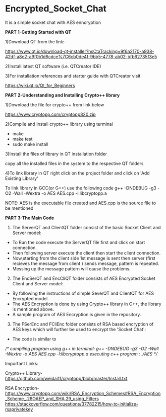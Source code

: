 # Encrypted_Socket_Chat
It is a simple socket chat with AES enncryption 

**PART 1-Getting Started with QT**

1)Download QT from the link:-
	
https://www.qt.io/download-qt-installer?hsCtaTracking=9f6a2170-a938-42df-a8e2-a9f0b1d6cdce%7C6cb0de4f-9bb5-4778-ab02-bfb62735f3e5

2)Install latest QT software (i.e. QTCreator IDE)

3)For installation references and starter guide with QTCreator visit

https://wiki.qt.io/Qt_for_Beginners

**PART 2-Understanding and Installing Crypto++ library**

1)Download the file for crypto++ from link below 

https://www.cryptopp.com/cryptopp820.zip

2)Compile and Install crypto++ library using terminal

* make
* make test
* sudo make install

3)Install the files of library in QT installation folder 

copy all the installed files in the system to the respective QT folders

4)To link library in QT right click on the project folder and click on 'Add Existing Library'

  To link library in GCC(or G++) use the following code
	g++ -DNDEBUG -g3 -O2 -Wall -Wextra -o AES AES.cpp -l:libcryptopp.a
	
  NOTE: AES is the executable file created and AES.cpp is the source file to be mentioned


**PART 3-The Main Code**

1) The ServerQT and ClientQT folder consist of the basic Socket Client and Server model:

* To Run the code execute the ServerQT file first and click on start connection.
* Then following server execute the client then start the client connection.
* Now,starting from the client side 1st message is sent then server (first recieves the message from client ) sends message, pattern is repeated. 
* Messing up the message pattern will cause the problems.
2) The EncSerQT and EncCliQT folder consists of AES Encrypted Socket Client and Server model:

* By following the instructions of simple SeverQT and ClientQT for AES Encrypted model.
* The AES Encryption is done by using Crypto++ library in C++, the library is mentioned above.
* A sample program of AES Encryption is given in the repository.

3) The FSerEnc and FCliEnc folder consists of RSA based encryption of AES keys which will further be used to encrypt the 
  'Socket Chat':
  
 * The code is similar to 
 
_/*_
_compiling program using g++ in terminal:     g++ -DNDEBUG -g3 -O2 -Wall -Wextra -o AES AES.cpp -l:libcryptopp.a_
_executing c++ program :     ./AES_
_*/_


Important Links:

Crypto++ Library- https://github.com/weidai11/cryptopp/blob/master/Install.txt

RSA Encryption- https://www.cryptopp.com/wiki/RSA_Encryption_Schemes#RSA_Encryption_Scheme_.28OAEP_and_SHA.29_using_Filters
		https://stackoverflow.com/questions/37782215/how-to-initialize-rsaprivatekey
